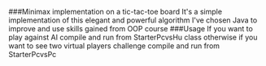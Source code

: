 ###Minimax implementation on a tic-tac-toe board
	It's a simple implementation of this elegant and powerful algorithm
	I've chosen Java to improve and use skills gained from OOP course
###Usage
	If you want to play against AI compile and run from StarterPcvsHu class otherwise
	if you want to see two virtual players challenge compile and run from StarterPcvsPc

